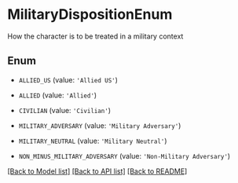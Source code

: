 # MilitaryDispositionEnum

How the character is to be treated in a military context

## Enum

* `ALLIED_US` (value: `'Allied US'`)

* `ALLIED` (value: `'Allied'`)

* `CIVILIAN` (value: `'Civilian'`)

* `MILITARY_ADVERSARY` (value: `'Military Adversary'`)

* `MILITARY_NEUTRAL` (value: `'Military Neutral'`)

* `NON_MINUS_MILITARY_ADVERSARY` (value: `'Non-Military Adversary'`)

[[Back to Model list]](../README.md#documentation-for-models) [[Back to API list]](../README.md#documentation-for-api-endpoints) [[Back to README]](../README.md)



